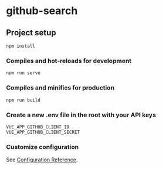 # github-search

## Project setup
```
npm install
```

### Compiles and hot-reloads for development
```
npm run serve
```

### Compiles and minifies for production
```
npm run build
```

### Create a new .env file in the root with your API keys
```
VUE_APP_GITHUB_CLIENT_ID
VUE_APP_GITHUB_CLIENT_SECRET
```

### Customize configuration
See [Configuration Reference](https://cli.vuejs.org/config/).
